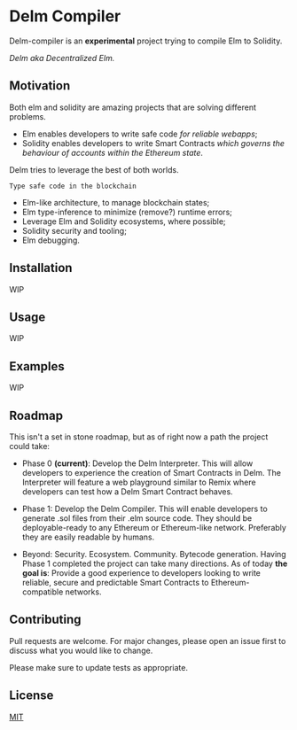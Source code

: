 # Delm Compiler

Delm-compiler is an **experimental** project trying to compile Elm to Solidity.

_Delm aka Decentralized Elm._

## Motivation

Both elm and solidity are amazing projects that are solving different problems.
* Elm enables developers to write safe code _for reliable webapps_;
* Solidity enables developers to write Smart Contracts _which governs the behaviour of accounts within the Ethereum state_.

Delm tries to leverage the best of both worlds.

`Type safe code in the blockchain`

* Elm-like architecture, to manage blockchain states;
* Elm type-inference to minimize (remove?) runtime errors;
* Leverage Elm and Solidity ecosystems, where possible;
* Solidity security and tooling;
* Elm debugging.

## Installation

WIP

## Usage

WIP

## Examples

WIP

## Roadmap

This isn't a set in stone roadmap, but as of right now a path the project could take:

* Phase 0 **(current)**: Develop the Delm Interpreter. This will allow developers to experience the creation of Smart Contracts in Delm. The Interpreter will feature a web playground similar to Remix where developers can test how a Delm Smart Contract behaves.

* Phase 1: Develop the Delm Compiler. This will enable developers to generate .sol files from their .elm source code. They should be deployable-ready to any Ethereum or Ethereum-like network. Preferably they are easily readable by humans.

* Beyond: Security. Ecosystem. Community. Bytecode generation. Having Phase 1 completed the project can take many directions. As of today **the goal is**: Provide a good experience to developers looking to write reliable, secure and predictable Smart Contracts to Ethereum-compatible networks.

## Contributing
Pull requests are welcome. For major changes, please open an issue first to discuss what you would like to change.

Please make sure to update tests as appropriate.

## License
[MIT](https://choosealicense.com/licenses/mit/)
